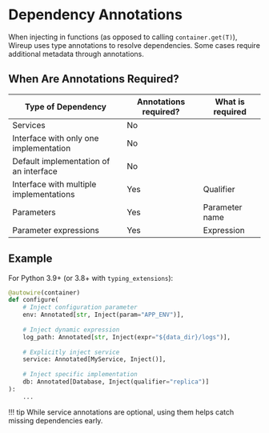 # Dependency Annotations

When injecting in functions (as opposed to calling `container.get(T)`),
Wireup uses type annotations to resolve dependencies. Some cases require additional metadata through annotations.

## When Are Annotations Required?

| Type of Dependency                      | Annotations required? | What is required |
| --------------------------------------- | --------------------- | ---------------- |
| Services                                | No                    |                  |
| Interface with only one implementation  | No                    |                  |
| Default implementation of an interface  | No                    |                  |
| Interface with multiple implementations | Yes                   | Qualifier        |
| Parameters                              | Yes                   | Parameter name   |
| Parameter expressions                   | Yes                   | Expression       |
 

## Example

For Python 3.9+ (or 3.8+ with `typing_extensions`):

```python
@autowire(container)
def configure(
    # Inject configuration parameter
    env: Annotated[str, Inject(param="APP_ENV")],
    
    # Inject dynamic expression
    log_path: Annotated[str, Inject(expr="${data_dir}/logs")],
    
    # Explicitly inject service
    service: Annotated[MyService, Inject()],
    
    # Inject specific implementation
    db: Annotated[Database, Inject(qualifier="replica")]
):
    ...
```

!!! tip
    While service annotations are optional, using them helps catch missing dependencies early.
